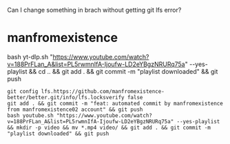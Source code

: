 Can I change something in brach without getting git lfs error?
# manfromexistence

<!-- To install dependencies:

```bash
bun install
```

To run:

```bash
bun run index.ts
```

This project was created using `bun init` in bun v1.1.18. [Bun](https://bun.sh) is a fast all-in-one JavaScript runtime. -->


bash yt-dlp.sh "https://www.youtube.com/watch?v=188PrFLan_A&list=PL5rwmnIfA-Ijoufw-LD2eYBgzNRURq75a" --yes-playlist && cd .. && git add . && git commit -m "playlist downloaded" && git push

```
git config lfs.https://github.com/manfromexistence-better/better.git/info/lfs.locksverify false
git add . && git commit -m "feat: automated commit by manfromexistence from manfromexistence02 account" && git push
bash youtube.sh "https://www.youtube.com/watch?v=188PrFLan_A&list=PL5rwmnIfA-Ijoufw-LD2eYBgzNRURq75a" --yes-playlist && mkdir -p video && mv *.mp4 video/ && git add . && git commit -m "playlist downloaded" && git push
```